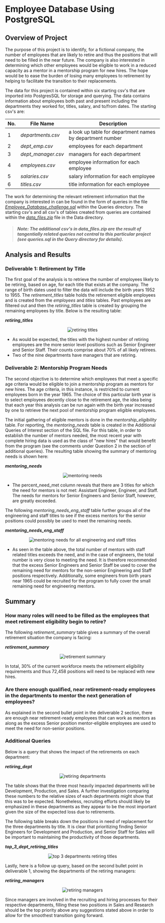 # **Employee Database Using PostgreSQL**

## **Overview of Project**
The purpose of this project is to identify, for a fictional company, the number
of employees that are likely to retire and thus the positions that will need to
be filled in the near future. The company is also interested in determining
which other employees would be eligible to work in a reduced capacity as a
mentor in a mentorship program for new hires. The hope would be to ease the
burden of losing many employees to retirement by helping to facilitate the
transition to their replacements.

The data for this project is contained within six starting csv's that are
imported into PostgresSQL for storage and querying. The data contains
information about employees both past and present including the departments they
worked for, titles, salary, and to/from dates. The starting csv's are:

| No. | File Name          | Description                                               |
| --- | ------------------ | --------------------------------------------------------- |
| 1   | *departments.csv*  | a look up table for department names by department number |
| 2   | *dept_emp.csv*     | employees for each department                             |
| 3   | *dept_manager.csv* | managers for each department                              |
| 4   | *employees.csv*    | employee information for each employee                    |
| 5   | *salaries.csv*     | salary information for each employee                      |
| 6   | *titles.csv*       | title information for each employee                       |

The work for determining the relevant retirement information that the company is
interested in can be found in the form of queries in the file
*[Employee_Database_challenge.sql](/Queries/Employee_Database_challenge.sql)*
within the Queries directory. The starting csv's and all csv's of tables created
from queries are contained within the *[data_files.zip](/Data/data_files.zip)*
file in the Data directory.

>##### Note: The additional csv's in *data_files.zip* are the result of tangentially related queries not central to this particular project (see *queries.sql* in the Query directory for details).

## **Analysis and Results**
### **Deliverable 1: Retirement by Title**
The first goal of the analysis is to retrieve the number of employees likely to
be retiring, based on age, for each title that exists at the company. The range
of birth dates used to filter the data will include the birth years 1952 to
1955. The *retirement_titles* table holds the retirement eligible employees and
is created from the *employees* and *titles* tables. Past employees are filtered
out and then the *retiring_titles* table is created by grouping the remaining
employees by title. Below is the resulting table:

***retiring_titles***
<div align="center">
    <img src="Images/retiring_titles.png" alt="retiring titles" />
</div>

- As would be expected, the titles with the highest number of retiring employees
  are the more senior level positions such as Senior Engineer and Senior Staff.
  Their counts comprise about 70% of all likely retirees.
- Two of the nine departments have managers that are retiring.

### **Deliverable 2: Mentorship Program Needs**
The second objective is to determine which employees that meet a specific age
criteria would be eligible to join a mentorship program as mentors for new
hires. The age criteria, in this instance, is restricted to current employees
born in the year 1965. The choice of this particular birth year is to select
employees decently close to the retirement age, the idea being that each year
this analysis can be run again with the birth year increased by one to retrieve
the next pool of mentorship program eligible employees.

The initial gathering of eligible mentors is done in the
*mentorship_eligibility* table. For reporting, the *mentoring_needs* table is
created in the Additional Queries of Interest section of the SQL file. For this
table, in order to establish the number of mentors needed, the most recent year
with complete hiring data is used as the class of "new hires" that would benefit
from the program (see the comments under Question 2 in the section of additional
queries). The resulting table showing the summary of mentoring needs is shown
here:

***mentoring_needs***
<div align="center">
    <img src="Images/mentoring_needs.png" alt="mentoring needs" />
</div>

- The percent_need_met column reveals that there are 3 titles for which the need
  for mentors is not met: Assistant Engineer, Engineer, and Staff. The needs for
  mentors for Senior Engineers and Senior Staff, however, are greatly exceeded.

The following *mentoring_needs_eng_staff* table further groups all of the
engineering and staff titles to see if the excess mentors for the senior
positions could possibly be used to meet the remaining needs.

***mentoring_needs_eng_staff***
<div align="center">
    <img src="Images/mentoring_needs_eng_staff.png"
         alt="mentoring needs for all engineering and staff titles" />
</div>

- As seen in the table above, the total number of mentors with staff related
  titles exceeds the need, and in the case of engineers, the total number is
  very close to meeting the need. It is therefore recommended that the excess
  Senior Engineers and Senior Staff be used to cover the remaining need for
  mentors for the non-senior Engineering and Staff positions respectively.
  Additionally, some engineers from birth years near 1965 could be recruited for
  the program to  fully cover the small remaining need for engineering mentors.

## **Summary**
### **How many roles will need to be filled as the employees that meet retirement eligibility begin to retire?**

The following *retirement_summary* table gives a summary of the overall
retirement situation the company is facing:

***retirement_summary***
<div align="center">
    <img src="Images/retirement_summary.png" alt="retirement summary" />
</div>

In total, 30% of the current workforce meets the retirement eligibility
requirements and thus 72,458 positions will need to be replaced with new hires.

### **Are there enough qualified, near retirement-ready employees in the departments to mentor the next generation of employees?**

As explained in the second bullet point in the deliverable 2 section, there are
enough near retirement-ready employees that can work as mentors as along as the
excess Senior position mentor-eligible employees are used to meet the need for
non-senior positions.

### **Additional Queries**

Below is a query that shows the impact of the retirements on each department:

***retiring_dept***
<div align="center">
    <img src="Images/retiring_dept.png" alt="retiring departments" />
</div>

The table shows that the three most heavily impacted departments will be
Development, Production, and Sales. A further investigation comparing these
numbers to the relative sizes of each departments might show that this was to be
expected. Nonetheless, recruiting efforts should likely be emphasized in these
departments as they appear to be the most important given the size of the
expected loss due to retirements.

The following table breaks down the positions in need of replacement for the
three departments by title. It is clear that prioritizing finding Senior
Engineers for Development and Production, and Senior Staff for Sales will be
important to maintaining the productivity of those departments.

***top_3_dept_retiring_titles***
<div align="center">
    <img src="Images/top_3_dept_retiring_titles.png"
         alt="top 3 departments retiring titles" />
</div>

Lastly, here is a follow up query, based on the second bullet point in
deliverable 1, showing the departments of the retiring managers:

***retiring_managers***
<div align="center">
    <img src="Images/retiring_managers.png" alt="retiring managers" />
</div>

 Since managers are involved in the recruiting and hiring processes for their
 respective departments, filling these two positions in Sales and Research
 should be the top priority above any suggestions stated above in order to allow
 for the smoothest transition going forward.